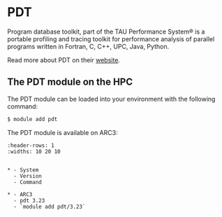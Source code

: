 # PDT

Program database toolkit, part of the TAU Performance System&reg; is a portable profiling and tracing toolkit for performance analysis of parallel programs written in Fortran, C, C++, UPC, Java, Python.



Read more about PDT on their [website](https://www.cs.uoregon.edu/research/tau/home.php).





## The PDT module on the HPC

The PDT module can be loaded into your environment with the following command:

```bash
$ module add pdt
```

The PDT module is available on ARC3:

```{list-table}
:header-rows: 1
:widths: 10 20 10


* - System
  - Version
  - Command

* - ARC3
  - pdt 3.23
  - `module add pdt/3.23`

```
